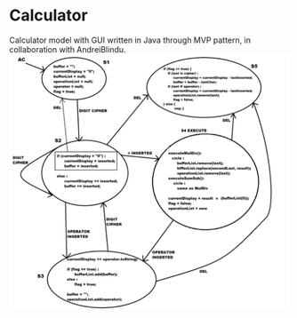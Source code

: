 # Calculator
Calculator model with GUI written in Java through MVP pattern, in collaboration with AndreiBlindu.
![Screenshot](State_Machine_Calculator.jpeg)
